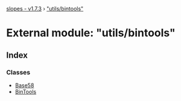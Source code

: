 [slopes - v1.7.3](../README.md) › ["utils/bintools"](_utils_bintools_.md)

# External module: "utils/bintools"

## Index

### Classes

* [Base58](../classes/_utils_bintools_.base58.md)
* [BinTools](../classes/_utils_bintools_.bintools.md)
